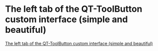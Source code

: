 # The left tab of the QT-ToolButton custom interface (simple and beautiful)
[The left tab of the QT-ToolButton custom interface (simple and beautiful)](https://aiwithcloud.com/2022/09/19/the_left_tab_of_the_qt_toolbutton_custom_interface_simple_and_beautiful/)